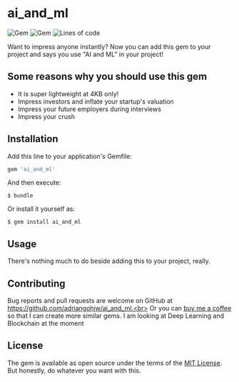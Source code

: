 # ai_and_ml 

![Gem](https://img.shields.io/gem/v/ai_and_ml?style=plastic)
![Gem](https://img.shields.io/gem/dt/ai_and_ml?style=plastic)
![Lines of code](https://img.shields.io/tokei/lines/github/adriangohjw/ai_and_ml?style=plastic)

Want to impress anyone instantly? Now you can add this gem to your project and says you use "AI and ML" in your project!

## Some reasons why you should use this gem

- It is super lightweight at 4KB only!
- Impress investors and inflate your startup's valuation
- Impress your future employers during interviews
- Impress your crush

## Installation

Add this line to your application's Gemfile:

```ruby
gem 'ai_and_ml'
```

And then execute:

    $ bundle

Or install it yourself as:

    $ gem install ai_and_ml

## Usage

There's nothing much to do beside adding this to your project, really.


## Contributing

Bug reports and pull requests are welcome on GitHub at https://github.com/adriangohjw/ai_and_ml.<br>
Or you can [buy me a coffee](https://www.paypal.com/paypalme/adriangohjw) so that I can create more similar gems. I am looking at Deep Learning and Blockchain at the moment

## License

The gem is available as open source under the terms of the [MIT License](http://opensource.org/licenses/MIT).<br>
But honestly, do whatever you want with this.
